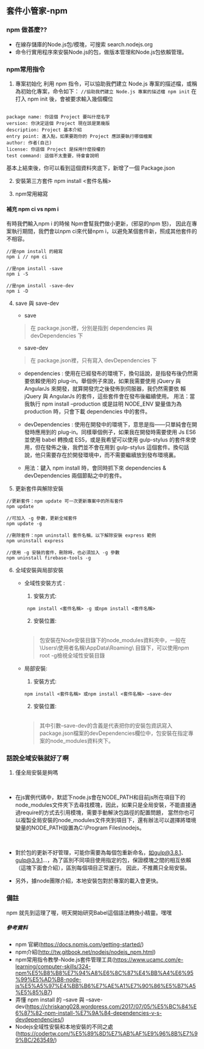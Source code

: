 ## 套件小管家-npm

### npm 做甚麼??
- 在線存儲庫的Node.js包/模塊，可搜索 search.nodejs.org
- 命令行實用程序來安裝Node.js的包，做版本管理和Node.js包依賴管理。


### npm常用指令

1. 專案初始化
利用 npm 指令，可以協助我們建立 Node.js 專案的描述檔，或稱為初始化專案，命令如下：
`
//協助我們建立 Node.js 專案的描述檔
npm init
`
在打入 npm init 後，會被要求輸入幾個欄位

```

package name: 你這個 Project 要叫什麼名字
version: 你決定這個 Project 現在該是第幾版
description: Project 基本介紹
entry point: 進入點，如果要跑你的 Project 應該要執行哪個檔案
author: 作者(自己)
license: 你這個 Project 是採用什麼授權的
test command: 這個不太重要，待會會說明

```

基本上結束後，你可以看到這個資料夾底下，新增了一個 Package.json

2. 安裝第三方套件
npm install <套件名稱>

3. npm常用縮寫

#### 補充 npm ci vs npm i 
有時我們輸入npm i 的時候 Npm會幫我們做小更新，(邪惡的npm 怒)，
因此在專案執行期間，我們會以npm ci來代替npm i，以避免某個套件新，照成其他套件的不相容。

```
//是npm install 的縮寫
npm i // npm ci

//是npm install -save
npm i -S

//是npm install -save-dev
npm i -D  

```
4. save 與 save-dev
   - save 
   
   > 在 package.json裡，分別是指到 dependencies 與 devDependencies 下
  
   - save-dev
   
   > 在 package.json裡，只有寫入 devDependencies 下
  
   - dependencies : 使用在已經發布的環境下，換句話說，是指發布後仍然需要依賴使用的 plug-in。舉個例子來說，如果我需要使用 jQuery 與 AngularJs 來開發，就算開發完之後發佈到伺服器，我仍然需要依      賴    jQuery 與 AngularJs 的套件，這些套件會在發布後繼續使用。
     用法：當我執行 npm install –production 或是註明 NODE_ENV 變量值为為 production 時，只會下載 dependencies 中的套件。
   - devDependencies : 使用在開發中的環境下，意思是指——只單純會在開發時應用到的 plug-in。同樣舉個例子，如果我在開發時需要使用 Js ES6 並使用 babel 轉換成 ES5，或是我希望可以使用 gulp-stylus      的套件來使用，但在發佈之後，我們並不會在用到 gulp-stylus 這個套件。換句話說，他只需要存在於開發環境中，而不需要繼續放到發布環境裏。
 
   - 用法：鍵入 npm install 時，會同時抓下來 dependencies & devDependencies 兩個節點之中的套件。
   
5. 更新套件與解除安裝
```
//更新套件：npm update 可一次更新專案中的所有套件 
npm update

//可加入 -g 參數，更新全域套件
npm update -g

//刪除套件：npm uninstall 套件名稱，以下解除安裝 express 範例
npm uninstall express

//使用 -g 安裝的套件，刪除時，也必須加入 -g 參數
npm uninstall firebase-tools -g
```
6. 全域安裝與局部安裝

   - 全域性安裝方式 :
     1. 安裝方式:
     ```
      npm install <套件名稱> -g 或npm install <套件名稱>
     ```
     2. 安裝位置:
     
     </br>
     
        > 包安裝在Node安裝目錄下的node_modules資料夾中，一般在 \Users\使用者名稱\AppData\Roaming\ 目錄下，可以使用npm root -g檢視全域性安裝目錄
     
   - 局部安裝:
     1. 安裝方式:
      ```
      npm install <套件名稱> 或npm install <套件名稱> –save-dev
     ```
     2. 安裝位置:
     </br>
     
        > 其中引數–save-dev的含義是代表把你的安裝包資訊寫入package.json檔案的devDependencies欄位中，包安裝在指定專案的node_modules資料夾下。
        
### 話說全域安裝就好了啊

1. 僅全局安裝是夠嗎
</br>

   - 在js實例代碼中，默認下node.js會在NODE_PATH和目前js所在項目下的node_modules文件夾下去尋找模塊，因此，如果只是全局安裝，不能直接通過require的方式去引用模塊，需要手動解決包路徑的配置問題，     當然你也可以複製全局安裝的node_modules文件夾到項目下，還有辦法可以選擇將環境變量的NODE_PATH設置為C:\Program Files\nodejs。 
   
 </br>
 
   - 對於包的更新不好管理，可能你需要為每個包重新命名，如gulp@3.8.1、gulp@3.9.1...，為了區別不同項目使用指定的包，保證模塊之間的相互依賴（這塊下面會介紹），區別每個項目正常運行。
     因此，不推薦只全局安裝。
     
   - 另外，據node團隊介紹，本地安裝包對於專案的載入會更快。
   
### 備註
npm 就先到這理了喔，明天開始研究Babel這個語法轉換小精靈。嘿嘿


##### 參考資料
- npm 官網(https://docs.npmjs.com/getting-started/)
- npm介紹(http://tw.gitbook.net/nodejs/nodejs_npm.html)
- npm常用指令教學-Node.js套件管理工具(https://www.ucamc.com/e-learning/computer-skills/324-npm%E5%B8%B8%E7%94%A8%E6%8C%87%E4%BB%A4%E6%95%99%E5%AD%B8-node-js%E5%A5%97%E4%BB%B6%E7%AE%A1%E7%90%86%E5%B7%A5%E5%85%B7)
- 弄懂 npm install 的 –save 與 –save-dev(https://chriskang028.wordpress.com/2017/07/05/%E5%BC%84%E6%87%82-npm-install-%E7%9A%84-dependencies-v-s-devdependencies/)
- Nodejs全域性安裝和本地安裝的不同之處(https://codertw.com/%E5%89%8D%E7%AB%AF%E9%96%8B%E7%99%BC/263549/)

